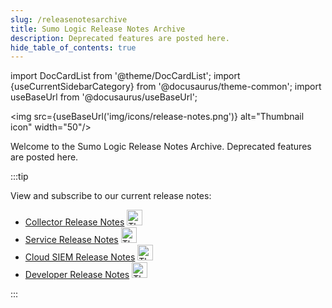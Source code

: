 ```yaml
---
slug: /releasenotesarchive
title: Sumo Logic Release Notes Archive
description: Deprecated features are posted here.
hide_table_of_contents: true
---
```


import DocCardList from '@theme/DocCardList';
import {useCurrentSidebarCategory} from '@docusaurus/theme-common';
import useBaseUrl from '@docusaurus/useBaseUrl';

<img src={useBaseUrl('img/icons/release-notes.png')} alt="Thumbnail icon" width="50"/>

Welcome to the Sumo Logic Release Notes Archive. Deprecated features are posted here.

:::tip

View and subscribe to our current release notes:

* [Collector Release Notes](/release-notes-collector) <a href="https://help.sumologic.com/release-notes-collector/rss.xml"><img src="https://upload.wikimedia.org/wikipedia/en/4/43/Feed-icon.svg" alt="Thumbnail icon" width="25"/></a>
* [Service Release Notes](/release-notes-service) <a href="https://help.sumologic.com/release-notes-service/rss.xml"><img src="https://upload.wikimedia.org/wikipedia/en/4/43/Feed-icon.svg" alt="Thumbnail icon" width="25"/></a>
* [Cloud SIEM Release Notes](/release-notes-cse) <a href="https://help.sumologic.com/release-notes-cse/rss.xml"><img src="https://upload.wikimedia.org/wikipedia/en/4/43/Feed-icon.svg" alt="Thumbnail icon" width="25"/></a>
* [Developer Release Notes](/release-notes-developer) <a href="https://help.sumologic.com/release-notes-developer/rss.xml"><img src="https://upload.wikimedia.org/wikipedia/en/4/43/Feed-icon.svg" alt="Thumbnail icon" width="25"/></a>

:::



<DocCardList items={useCurrentSidebarCategory().items}/>
